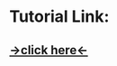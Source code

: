 <h1> Tutorial Link:</h1>
<h2><a href = https://leandroroser.github.io/EcoGenetics-Tutorial/> ->click here<- </a></h2>
